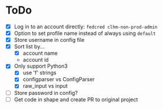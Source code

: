 # ToDo

* [x] Log in to an account directly: `fedcred clhm-non-prod-admin`
* [x] Option to set profile name instead of always using `default`
* [x] Store username in config file
* [x] Sort list by...
  - [x] account name
  - account id
* [x] Only support Python3
  - [x] use 'f' strings
  - [x] configparser vs ConfigParser
  - [x] raw_input vs input
* [ ] Store password in config?
* [ ] Get code in shape and create PR to original project
